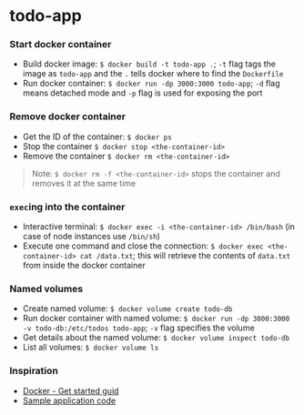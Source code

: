 # todo-app

### Start docker container

- Build docker image: `$ docker build -t todo-app .`; `-t` flag tags the image as `todo-app` and the `.` tells docker where to find the `Dockerfile`
- Run docker container: `$ docker run -dp 3000:3000 todo-app`; `-d` flag means detached mode and `-p` flag is used for exposing the port

### Remove docker container

- Get the ID of the container: `$ docker ps`
- Stop the container `$ docker stop <the-container-id>`
- Remove the container `$ docker rm <the-container-id>`

> Note: `$ docker rm -f <the-container-id>` stops the container and removes it at the same time

### `exec`ing into the container

- Interactive terminal: `$ docker exec -i <the-container-id> /bin/bash` (in case of node instances use `/bin/sh`)
- Execute one command and close the connection: `$ docker exec <the-container-id> cat /data.txt`; this will retrieve the contents of `data.txt` from inside the docker container

### Named volumes

- Create named volume: `$ docker volume create todo-db`
- Run docker container with named volume: `$ docker run -dp 3000:3000 -v todo-db:/etc/todos todo-app`; `-v` flag specifies the volume
- Get details about the named volume: `$ docker volume inspect todo-db`
- List all volumes: `$ docker volume ls`

### Inspiration

- [Docker - Get started guid](https://docs.docker.com/get-started/02_our_app/)
- [Sample application code](https://github.com/docker/getting-started/tree/master/app)
